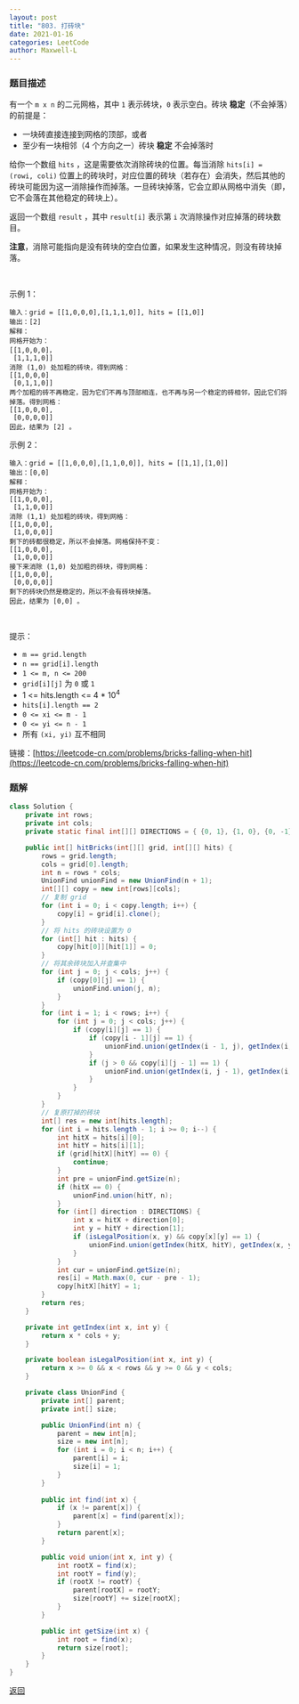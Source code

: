```yaml
---
layout: post
title: "803. 打砖块"
date: 2021-01-16
categories: LeetCode
author: Maxwell-L
---
```


### **题目描述**
有一个 `m x n` 的二元网格，其中 `1` 表示砖块，`0` 表示空白。砖块 **稳定**（不会掉落）的前提是：
* 一块砖直接连接到网格的顶部，或者
* 至少有一块相邻（4 个方向之一）砖块 **稳定** 不会掉落时

给你一个数组 `hits` ，这是需要依次消除砖块的位置。每当消除 `hits[i] = (rowi, coli)` 位置上的砖块时，对应位置的砖块（若存在）会消失，然后其他的砖块可能因为这一消除操作而掉落。一旦砖块掉落，它会立即从网格中消失（即，它不会落在其他稳定的砖块上）。

返回一个数组 `result` ，其中 `result[i]` 表示第 `i` 次消除操作对应掉落的砖块数目。

**注意**，消除可能指向是没有砖块的空白位置，如果发生这种情况，则没有砖块掉落。

 

示例 1：
```
输入：grid = [[1,0,0,0],[1,1,1,0]], hits = [[1,0]]
输出：[2]
解释：
网格开始为：
[[1,0,0,0]，
 [1,1,1,0]]
消除 (1,0) 处加粗的砖块，得到网格：
[[1,0,0,0]
 [0,1,1,0]]
两个加粗的砖不再稳定，因为它们不再与顶部相连，也不再与另一个稳定的砖相邻，因此它们将掉落。得到网格：
[[1,0,0,0],
 [0,0,0,0]]
因此，结果为 [2] 。
```

示例 2：
```
输入：grid = [[1,0,0,0],[1,1,0,0]], hits = [[1,1],[1,0]]
输出：[0,0]
解释：
网格开始为：
[[1,0,0,0],
 [1,1,0,0]]
消除 (1,1) 处加粗的砖块，得到网格：
[[1,0,0,0],
 [1,0,0,0]]
剩下的砖都很稳定，所以不会掉落。网格保持不变：
[[1,0,0,0], 
 [1,0,0,0]]
接下来消除 (1,0) 处加粗的砖块，得到网格：
[[1,0,0,0],
 [0,0,0,0]]
剩下的砖块仍然是稳定的，所以不会有砖块掉落。
因此，结果为 [0,0] 。
```
 

提示：
* `m == grid.length`
* `n == grid[i].length`
* `1 <= m, n <= 200`
* `grid[i][j]` 为 `0` 或 `1`
* 1 <= hits.length <= 4 * 10<sup>4</sup>
* `hits[i].length == 2`
* `0 <= xi <= m - 1`
* `0 <= yi <= n - 1`
* 所有 `(xi, yi)` 互不相同



链接：[https://leetcode-cn.com/problems/bricks-falling-when-hit](https://leetcode-cn.com/problems/bricks-falling-when-hit)



### **题解**
``` java
class Solution {
    private int rows;
    private int cols;
    private static final int[][] DIRECTIONS = { {0, 1}, {1, 0}, {0, -1}, {-1, 0} };

    public int[] hitBricks(int[][] grid, int[][] hits) {
        rows = grid.length;
        cols = grid[0].length;
        int n = rows * cols;
        UnionFind unionFind = new UnionFind(n + 1);
        int[][] copy = new int[rows][cols];
        // 复制 grid
        for (int i = 0; i < copy.length; i++) {
            copy[i] = grid[i].clone();
        }
        // 将 hits 的砖块设置为 0
        for (int[] hit : hits) {
            copy[hit[0]][hit[1]] = 0;
        }
        // 将其余砖块加入并查集中
        for (int j = 0; j < cols; j++) {
            if (copy[0][j] == 1) {
                unionFind.union(j, n);
            }
        }
        for (int i = 1; i < rows; i++) {
            for (int j = 0; j < cols; j++) {
                if (copy[i][j] == 1) {
                    if (copy[i - 1][j] == 1) {
                        unionFind.union(getIndex(i - 1, j), getIndex(i, j));
                    }
                    if (j > 0 && copy[i][j - 1] == 1) {
                        unionFind.union(getIndex(i, j - 1), getIndex(i, j));
                    }
                }
            }
        }
        // 复原打掉的砖块
        int[] res = new int[hits.length];
        for (int i = hits.length - 1; i >= 0; i--) {
            int hitX = hits[i][0];
            int hitY = hits[i][1];
            if (grid[hitX][hitY] == 0) {
                continue;
            }
            int pre = unionFind.getSize(n);
            if (hitX == 0) {
                unionFind.union(hitY, n);
            }
            for (int[] direction : DIRECTIONS) {
                int x = hitX + direction[0];
                int y = hitY + direction[1];
                if (isLegalPosition(x, y) && copy[x][y] == 1) {
                    unionFind.union(getIndex(hitX, hitY), getIndex(x, y));
                }
            }
            int cur = unionFind.getSize(n);
            res[i] = Math.max(0, cur - pre - 1);
            copy[hitX][hitY] = 1;
        }
        return res;
    }

    private int getIndex(int x, int y) {
        return x * cols + y;
    }

    private boolean isLegalPosition(int x, int y) {
        return x >= 0 && x < rows && y >= 0 && y < cols;
    }

    private class UnionFind {
        private int[] parent;
        private int[] size;

        public UnionFind(int n) {
            parent = new int[n];
            size = new int[n];
            for (int i = 0; i < n; i++) {
                parent[i] = i;
                size[i] = 1;
            }
        }
        
        public int find(int x) {
            if (x != parent[x]) {
                parent[x] = find(parent[x]);
            }
            return parent[x];
        }

        public void union(int x, int y) {
            int rootX = find(x);
            int rootY = find(y);
            if (rootX != rootY) {
                parent[rootX] = rootY;
                size[rootY] += size[rootX];
            }
        }

        public int getSize(int x) {
            int root = find(x);
            return size[root];
        }
    }
}
```



[返回](https://maxwell-blog.cn/leetcode/2020/10/08/leetcode.html)